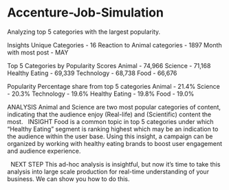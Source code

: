 # Accenture-Job-Simulation
Analyzing top 5 categories with the largest popularity.

Insights
Unique Categories - 16
Reaction to Animal categories - 1897
Month with most post - MAY

Top 5 Categories by Popularity Scores
Animal - 74,966
Science - 71,168
Healthy Eating - 69,339
Technology - 68,738
Food - 66,676

Popularity Percentage share from top 5 categories
Animal - 21.4%
Science - 20.3%
Technology - 19.6%
Healthy Eating - 19.8%
Food - 19.0%

ANALYSIS
Animal and Science are two most popular categories of content, indicating that the audience enjoy (Real-life) and (Scientific) content the most.
 
INSIGHT
Food is a common topic in top 5 categories under which “Healthy Eating” segment is ranking highest which may be an indication to the audience within the user base. Using this insight, a campaign can be organized by working with healthy eating brands to boost user engagement and audience experience.

 
NEXT STEP
This ad-hoc analysis is insightful, but now it’s time to take this analysis into large scale production for real-time understanding of your business. We can show you how to do this.
